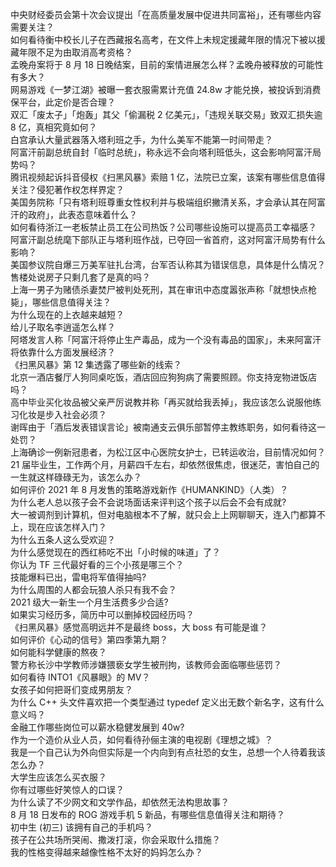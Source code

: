中央财经委员会第十次会议提出「在高质量发展中促进共同富裕」，还有哪些内容需要关注？  
如何看待衡中校长儿子在西藏报名高考，在文件上未规定援藏年限的情况下被以援藏年限不足为由取消高考资格？  
孟晚舟案将于 8 月 18 日晚结案，目前的案情进展怎么样？孟晚舟被释放的可能性有多大？  
网易游戏《一梦江湖》被曝一套衣服需累计充值 24.8w 才能兑换，被投诉到消费保平台，此定价是否合理？  
双汇「废太子」「炮轰」其父「偷漏税 2 亿美元」，「违规关联交易」致双汇损失逾 8 亿，真相究竟如何？  
白宫承认大量武器落入塔利班之手，为什么美军不能第一时间带走？  
阿富汗前副总统自封「临时总统」，称永远不会向塔利班低头，这会影响阿富汗局势吗？  
腾讯视频起诉抖音侵权《扫黑风暴》索赔 1 亿，法院已立案，该案有哪些信息值得关注？侵犯著作权怎样界定？  
美国务院称「只有塔利班尊重女性权利并与极端组织撇清关系，才会承认其在阿富汗的政府」，此表态意味着什么？  
如何看待浙江一老板禁止员工在公司热饭？公司哪些设施可以提高员工幸福感？  
阿富汗副总统麾下部队正与塔利班作战，已夺回一省首府，这对阿富汗局势有什么影响？  
美国参议院自爆三万美军驻扎台湾，台军否认称其为错误信息，具体是什么情况？  
售楼处说房子只剩几套了是真的吗？  
上海一男子为赌债杀妻焚尸被判处死刑，其在审讯中态度嚣张声称「就想快点枪毙」，哪些信息值得关注？  
为什么现在的上衣越来越短？  
给儿子取名李逍遥怎么样？  
阿塔发言人称「阿富汗将停止生产毒品，成为一个没有毒品的国家」，未来阿富汗将依靠什么方面发展经济？  
《扫黑风暴》第 12 集透露了哪些新的线索？  
北京一酒店餐厅人狗同桌吃饭，酒店回应狗狗病了需要照顾。你支持宠物进饭店吗？  
高中毕业买化妆品被父亲严厉说教并称「再买就给我丢掉」，我应该怎么说服他练习化妆是步入社会必须？  
谢晖由于「酒后发表错误言论」被南通支云俱乐部暂停主教练职务，如何看待这一处罚？  
上海确诊一例新冠患者，为松江区中心医院女护士，已转运收治，目前情况如何？  
21 届毕业生，工作两个月，月薪四千左右，却依然很焦虑，很迷茫，害怕自己的一生就这样碌碌无为，该怎么办？  
如何评价 2021 年 8 月发售的策略游戏新作《HUMANKIND》（人类）？  
为什么老人总以孩子会不会说场面话来评判这个孩子以后会不会有成就?  
大一被调剂到计算机，但对电脑根本不了解，就只会上上网聊聊天，连入门都算不上，现在应该怎样入门？  
为什么五条人这么受欢迎？  
为什么感觉现在的西红柿吃不出「小时候的味道」了？  
你认为 TF 三代最好看的三个小孩是哪三个？  
技能爆料已出，雷电将军值得抽吗?  
为什么周围的人都会玩狼人杀只有我不会？  
2021 级大一新生一个月生活费多少合适?  
如果实习经历多，简历中可以删掉校园经历吗？  
《扫黑风暴》感觉高明远并不是最终 boss，大 boss 有可能是谁？  
如何评价《心动的信号》第四季第九期？  
如何能科学健康的熬夜？  
警方称长沙中学教师涉嫌猥亵女学生被刑拘，该教师会面临哪些惩罚？  
如何看待 INTO1《风暴眼》的 MV？  
女孩子如何把哥们变成男朋友？  
为什么 C++ 头文件喜欢把一个类型通过 typedef 定义出无数个新名字，这有什么意义吗？  
金融工作哪些岗位可以薪水稳健发展到 40w?  
作为一个造价从业人员，如何看待孙俪主演的电视剧《理想之城》？  
我是一个自己认为外向但实际是一个内向到有点社恐的女生，总想一个人待着我该怎么办？  
大学生应该怎么买衣服？  
你有过哪些好笑惊人的口误？  
为什么读了不少网文和文学作品，却依然无法构思故事？  
8 月 18 日发布的 ROG 游戏手机 5 新品，有哪些信息值得关注和期待？  
初中生 (初三) 该拥有自己的手机吗？  
孩子在公共场所哭闹、撒泼打滚，你会采取什么措施？  
我的性格变得越来越像性格不太好的妈妈怎么办？  
